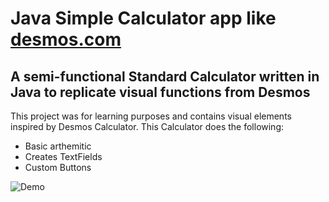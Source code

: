 # Java Simple Calculator app like [desmos.com](https://www.desmos.com/scientific)


## A semi-functional Standard Calculator written in Java to replicate visual functions from Desmos


This project was for learning purposes and contains visual elements inspired by Desmos Calculator.
This Calculator does the following:


* Basic arthemitic
* Creates TextFields
* Custom Buttons


![Demo](assets/gif1.gif)
